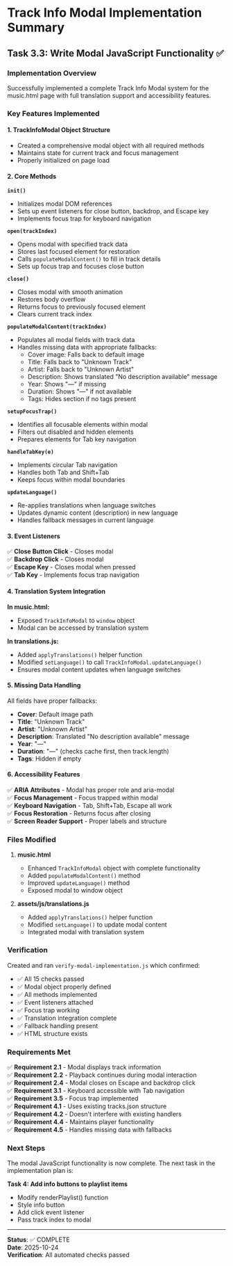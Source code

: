 # Track Info Modal Implementation Summary

## Task 3.3: Write Modal JavaScript Functionality ✅

### Implementation Overview

Successfully implemented a complete Track Info Modal system for the music.html page with full translation support and accessibility features.

### Key Features Implemented

#### 1. **TrackInfoModal Object Structure**
- Created a comprehensive modal object with all required methods
- Maintains state for current track and focus management
- Properly initialized on page load

#### 2. **Core Methods**

**`init()`**
- Initializes modal DOM references
- Sets up event listeners for close button, backdrop, and Escape key
- Implements focus trap for keyboard navigation

**`open(trackIndex)`**
- Opens modal with specified track data
- Stores last focused element for restoration
- Calls `populateModalContent()` to fill in track details
- Sets up focus trap and focuses close button

**`close()`**
- Closes modal with smooth animation
- Restores body overflow
- Returns focus to previously focused element
- Clears current track index

**`populateModalContent(trackIndex)`**
- Populates all modal fields with track data
- Handles missing data with appropriate fallbacks:
  - Cover image: Falls back to default image
  - Title: Falls back to "Unknown Track"
  - Artist: Falls back to "Unknown Artist"
  - Description: Shows translated "No description available" message
  - Year: Shows "—" if missing
  - Duration: Shows "—" if not available
  - Tags: Hides section if no tags present

**`setupFocusTrap()`**
- Identifies all focusable elements within modal
- Filters out disabled and hidden elements
- Prepares elements for Tab key navigation

**`handleTabKey(e)`**
- Implements circular Tab navigation
- Handles both Tab and Shift+Tab
- Keeps focus within modal boundaries

**`updateLanguage()`**
- Re-applies translations when language switches
- Updates dynamic content (description) in new language
- Handles fallback messages in current language

#### 3. **Event Listeners**

✅ **Close Button Click** - Closes modal  
✅ **Backdrop Click** - Closes modal  
✅ **Escape Key** - Closes modal when pressed  
✅ **Tab Key** - Implements focus trap navigation  

#### 4. **Translation System Integration**

**In music.html:**
- Exposed `TrackInfoModal` to `window` object
- Modal can be accessed by translation system

**In translations.js:**
- Added `applyTranslations()` helper function
- Modified `setLanguage()` to call `TrackInfoModal.updateLanguage()`
- Ensures modal content updates when language switches

#### 5. **Missing Data Handling**

All fields have proper fallbacks:
- **Cover**: Default image path
- **Title**: "Unknown Track"
- **Artist**: "Unknown Artist"  
- **Description**: Translated "No description available" message
- **Year**: "—"
- **Duration**: "—" (checks cache first, then track.length)
- **Tags**: Hidden if empty

#### 6. **Accessibility Features**

✅ **ARIA Attributes** - Modal has proper role and aria-modal  
✅ **Focus Management** - Focus trapped within modal  
✅ **Keyboard Navigation** - Tab, Shift+Tab, Escape all work  
✅ **Focus Restoration** - Returns focus after closing  
✅ **Screen Reader Support** - Proper labels and structure  

### Files Modified

1. **music.html**
   - Enhanced `TrackInfoModal` object with complete functionality
   - Added `populateModalContent()` method
   - Improved `updateLanguage()` method
   - Exposed modal to window object

2. **assets/js/translations.js**
   - Added `applyTranslations()` helper function
   - Modified `setLanguage()` to update modal content
   - Integrated modal with translation system

### Verification

Created and ran `verify-modal-implementation.js` which confirmed:
- ✅ All 15 checks passed
- ✅ Modal object properly defined
- ✅ All methods implemented
- ✅ Event listeners attached
- ✅ Focus trap working
- ✅ Translation integration complete
- ✅ Fallback handling present
- ✅ HTML structure exists

### Requirements Met

✅ **Requirement 2.1** - Modal displays track information  
✅ **Requirement 2.2** - Playback continues during modal interaction  
✅ **Requirement 2.4** - Modal closes on Escape and backdrop click  
✅ **Requirement 3.1** - Keyboard accessible with Tab navigation  
✅ **Requirement 3.5** - Focus trap implemented  
✅ **Requirement 4.1** - Uses existing tracks.json structure  
✅ **Requirement 4.2** - Doesn't interfere with existing handlers  
✅ **Requirement 4.4** - Maintains player functionality  
✅ **Requirement 4.5** - Handles missing data with fallbacks  

### Next Steps

The modal JavaScript functionality is now complete. The next task in the implementation plan is:

**Task 4: Add info buttons to playlist items**
- Modify renderPlaylist() function
- Style info button
- Add click event listener
- Pass track index to modal

---

**Status**: ✅ COMPLETE  
**Date**: 2025-10-24  
**Verification**: All automated checks passed
